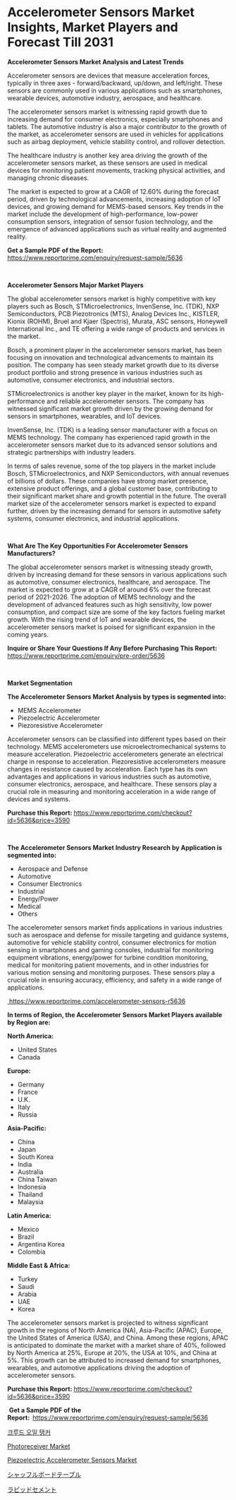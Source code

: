 <p><h1>Accelerometer Sensors Market Insights, Market Players and Forecast Till 2031</h1></p><p><strong>Accelerometer Sensors Market Analysis and Latest Trends</strong></p>
<p><p>Accelerometer sensors are devices that measure acceleration forces, typically in three axes - forward/backward, up/down, and left/right. These sensors are commonly used in various applications such as smartphones, wearable devices, automotive industry, aerospace, and healthcare.</p><p>The accelerometer sensors market is witnessing rapid growth due to increasing demand for consumer electronics, especially smartphones and tablets. The automotive industry is also a major contributor to the growth of the market, as accelerometer sensors are used in vehicles for applications such as airbag deployment, vehicle stability control, and rollover detection.</p><p>The healthcare industry is another key area driving the growth of the accelerometer sensors market, as these sensors are used in medical devices for monitoring patient movements, tracking physical activities, and managing chronic diseases.</p><p>The market is expected to grow at a CAGR of 12.60% during the forecast period, driven by technological advancements, increasing adoption of IoT devices, and growing demand for MEMS-based sensors. Key trends in the market include the development of high-performance, low-power consumption sensors, integration of sensor fusion technology, and the emergence of advanced applications such as virtual reality and augmented reality.</p></p>
<p><strong>Get a Sample PDF of the Report:&nbsp;</strong> <a href="https://www.reportprime.com/enquiry/request-sample/5636">https://www.reportprime.com/enquiry/request-sample/5636</a></p>
<p>&nbsp;</p>
<p><strong>Accelerometer Sensors Major Market Players</strong></p>
<p><p>The global accelerometer sensors market is highly competitive with key players such as Bosch, STMicroelectronics, InvenSense, Inc. (TDK), NXP Semiconductors, PCB Piezotronics (MTS), Analog Devices Inc., KISTLER, Kionix (ROHM), Bruel and Kjaer (Spectris), Murata, ASC sensors, Honeywell International Inc., and TE offering a wide range of products and services in the market.</p><p>Bosch, a prominent player in the accelerometer sensors market, has been focusing on innovation and technological advancements to maintain its position. The company has seen steady market growth due to its diverse product portfolio and strong presence in various industries such as automotive, consumer electronics, and industrial sectors.</p><p>STMicroelectronics is another key player in the market, known for its high-performance and reliable accelerometer sensors. The company has witnessed significant market growth driven by the growing demand for sensors in smartphones, wearables, and IoT devices.</p><p>InvenSense, Inc. (TDK) is a leading sensor manufacturer with a focus on MEMS technology. The company has experienced rapid growth in the accelerometer sensors market due to its advanced sensor solutions and strategic partnerships with industry leaders.</p><p>In terms of sales revenue, some of the top players in the market include Bosch, STMicroelectronics, and NXP Semiconductors, with annual revenues of billions of dollars. These companies have strong market presence, extensive product offerings, and a global customer base, contributing to their significant market share and growth potential in the future. The overall market size of the accelerometer sensors market is expected to expand further, driven by the increasing demand for sensors in automotive safety systems, consumer electronics, and industrial applications.</p></p>
<p>&nbsp;</p>
<p><strong>What Are The Key Opportunities For Accelerometer Sensors Manufacturers?</strong></p>
<p><p>The global accelerometer sensors market is witnessing steady growth, driven by increasing demand for these sensors in various applications such as automotive, consumer electronics, healthcare, and aerospace. The market is expected to grow at a CAGR of around 6% over the forecast period of 2021-2026. The adoption of MEMS technology and the development of advanced features such as high sensitivity, low power consumption, and compact size are some of the key factors fueling market growth. With the rising trend of IoT and wearable devices, the accelerometer sensors market is poised for significant expansion in the coming years.</p></p>
<p><strong>Inquire or Share Your Questions If Any Before Purchasing This Report:</strong> <a href="https://www.reportprime.com/enquiry/pre-order/5636">https://www.reportprime.com/enquiry/pre-order/5636</a></p>
<p>&nbsp;</p>
<p><strong>Market Segmentation</strong></p>
<p><strong>The Accelerometer Sensors Market Analysis by types is segmented into:</strong></p>
<p><ul><li>MEMS Accelerometer</li><li>Piezoelectric Accelerometer</li><li>Piezoresistive Accelerometer</li></ul></p>
<p><p>Accelerometer sensors can be classified into different types based on their technology. MEMS accelerometers use microelectromechanical systems to measure acceleration. Piezoelectric accelerometers generate an electrical charge in response to acceleration. Piezoresistive accelerometers measure changes in resistance caused by acceleration. Each type has its own advantages and applications in various industries such as automotive, consumer electronics, aerospace, and healthcare. These sensors play a crucial role in measuring and monitoring acceleration in a wide range of devices and systems.</p></p>
<p><strong>Purchase this Report:&nbsp;</strong><a href="https://www.reportprime.com/checkout?id=5636&price=3590">https://www.reportprime.com/checkout?id=5636&price=3590</a></p>
<p>&nbsp;</p>
<p><strong>The Accelerometer Sensors Market Industry Research by Application is segmented into:</strong></p>
<p><ul><li>Aerospace and Defense</li><li>Automotive</li><li>Consumer Electronics</li><li>Industrial</li><li>Energy/Power</li><li>Medical</li><li>Others</li></ul></p>
<p><p>The accelerometer sensors market finds applications in various industries such as aerospace and defense for missile targeting and guidance systems, automotive for vehicle stability control, consumer electronics for motion sensing in smartphones and gaming consoles, industrial for monitoring equipment vibrations, energy/power for turbine condition monitoring, medical for monitoring patient movements, and in other industries for various motion sensing and monitoring purposes. These sensors play a crucial role in ensuring accuracy, efficiency, and safety in a wide range of applications.</p></p>
<p><a href="https://www.reportprime.com/accelerometer-sensors-r5636">&nbsp;https://www.reportprime.com/accelerometer-sensors-r5636</a></p>
<p><strong>In terms of Region, the Accelerometer Sensors Market Players available by Region are:</strong></p>
<p>
    <p> <strong> North America: </strong>
        <ul>
            <li>United States</li>
            <li>Canada</li>
        </ul>
        </p> 
    <p> <strong> Europe: </strong>
        <ul>
            <li>Germany</li>
            <li>France</li>
            <li>U.K.</li>
            <li>Italy</li>
            <li>Russia</li>
        </ul>
        </p> 
    <p> <strong> Asia-Pacific: </strong>
        <ul>
            <li>China</li>
            <li>Japan</li>
            <li>South Korea</li>
            <li>India</li>
            <li>Australia</li>
            <li>China Taiwan</li>
            <li>Indonesia</li>
            <li>Thailand</li>
            <li>Malaysia</li>
        </ul>
        </p> 
    <p> <strong> Latin America: </strong>
        <ul>
            <li>Mexico</li>
            <li>Brazil</li>
            <li>Argentina Korea</li>
            <li>Colombia</li>
        </ul>
        </p> 
    <p> <strong> Middle East & Africa: </strong>
        <ul>
            <li>Turkey</li>
            <li>Saudi</li>
            <li>Arabia</li>
            <li>UAE</li>
            <li>Korea</li>
        </ul>
    </p>
    </p>
<p><p>The accelerometer sensors market is projected to witness significant growth in the regions of North America (NA), Asia-Pacific (APAC), Europe, the United States of America (USA), and China. Among these regions, APAC is anticipated to dominate the market with a market share of 40%, followed by North America at 25%, Europe at 20%, the USA at 10%, and China at 5%. This growth can be attributed to increased demand for smartphones, wearables, and automotive applications driving the adoption of accelerometer sensors.</p></p>
<p><strong>Purchase this Report: </strong><a href="https://www.reportprime.com/checkout?id=5636&price=3590">https://www.reportprime.com/checkout?id=5636&price=3590</a></p>
<p>&nbsp;<strong>Get a Sample PDF of the Report:&nbsp;&nbsp;</strong><a href="https://www.reportprime.com/enquiry/request-sample/5636">https://www.reportprime.com/enquiry/request-sample/5636</a></p>
<p><strong></strong></p>
<p><p><a href="https://github.com/vsn7qpua81q/Market-Research-Report-List-2/blob/main/274338870853.md">크루드 오일 탱커</a></p><p><a href="https://www.linkedin.com/pulse/photoreceiver-market-analysis-sze-forecasted-period-from-2024-fh53f">Photoreceiver Market</a></p><p><a href="https://github.com/Whitneyboyettebo9kiw7yr13/Market-Research-Report-List-2/blob/main/piezoelectric-accelerometer-sensors-market.md">Piezoelectric Accelerometer Sensors Market</a></p><p><a href="https://github.com/ReyesKohler20231/Market-Research-Report-List-1/blob/main/856391774317.md">シャッフルボードテーブル</a></p><p><a href="https://github.com/adcxff01450218/Market-Research-Report-List-2/blob/main/439559674316.md">ラピッドセメント</a></p></p>